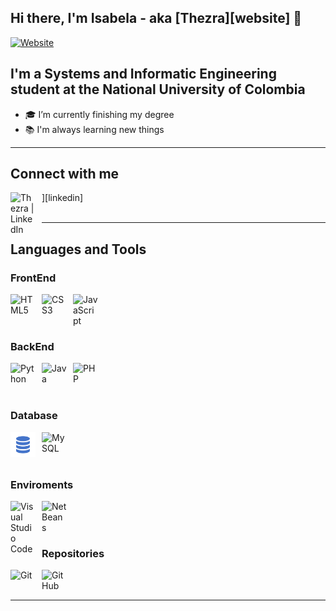 ## Hi there, I'm Isabela - aka [Thezra][website] 👋

[![Website](https://img.shields.io/website?label=Thezra.com&style=for-the-badge&url=https%3A%2F%2FThezra.com)](https://Thezra.com)

## I'm a Systems and Informatic Engineering student at the National University of Colombia

- 🎓 I’m currently finishing my degree
- 📚 I'm always learning new things

---
## **Connect with me**


<!-- [<img align="left" style="padding-right:10px;" alt="Thezra.com" width="40px" src="https://raw.githubusercontent.com/Thezra/Logos/main/WebPage.png?token=AHWSCKVTYY6M2TS32H5C67LBAM2OU" />][website] -->
<img align="left" style="padding-right:10px;" alt="Thezra | LinkedIn" width="40px" src="https://cdn.jsdelivr.net/npm/simple-icons@v3/icons/linkedin.svg" />][linkedin]
<br />
<br />

---

## **Languages and Tools**

### **FrontEnd**

<img align="left" style="padding-right:10px;" alt="HTML5" width="40px" src="https://raw.githubusercontent.com/Thezra/Logos/main/html.png?token=AHWSCKR3WQ5CBKPMFVSCH7DBAM2PG" />
<img align="left" style="padding-right:10px;" alt="CSS3" width="40px" src="https://raw.githubusercontent.com/Thezra/Logos/main/css.png?token=AHWSCKRZ2HT34ER2VFLUDUDBAM2O6" />
<img align="left" style="padding-right:10px;" alt="JavaScript" width="40px" src="https://raw.githubusercontent.com/Thezra/Logos/main/JS.png?token=AHWSCKQ5IMBYWPAVZEDV5LLBAM2KO" />

<br />
<br />
<br />

### **BackEnd**

<img align="left" style="padding-right:10px;" alt="Python" width="40px" src="https://raw.githubusercontent.com/Thezra/Logos/main/Python.png?token=AHWSCKWQDU5FQDQRM6S6HXLBAM2ME" />
<img align="left" style="padding-right:10px;" alt="Java" width="40px" src="https://raw.githubusercontent.com/Thezra/Logos/main/Java.png?token=AHWSCKQPARZ4NGQGV2HPXGTBAM2K2" />
<img align="left" style="padding-right:10px;" alt="PHP" width="40px" src="https://raw.githubusercontent.com/Thezra/Logos/main/PHP.png?token=AHWSCKRCTOVQFTOQKTJBGQ3BAM4BI" />

<br />
<br />
<br />

### **Database**

<img align="left" style="padding-right:10px;" alt="SQL" width="40px" src="https://raw.githubusercontent.com/github/explore/80688e429a7d4ef2fca1e82350fe8e3517d3494d/topics/sql/sql.png" />
<img align="left" style="padding-right:10px;" alt="MySQL" width="40px" src="https://raw.githubusercontent.com/Thezra/Logos/main/MySQL.png?token=AHWSCKTYHXKVSGVSOHY6CJTBAM4PC" />

<br />
<br />
<br />

### **Enviroments**

<img align="left" style="padding-right:10px;" alt="Visual Studio Code" width="40px" src="https://raw.githubusercontent.com/Thezra/Logos/main/VisualStudioCode.png?token=AHWSCKWCG266AVCFECSZNG3BAM2OI" />
<img align="left" style="padding-right:10px;" alt="NetBeans" width="40px" src="https://raw.githubusercontent.com/Thezra/Logos/main/NetBeans.png?token=AHWSCKRQ63P5CC5BMT624XDBAM2LO" />

<br />
<br />
<br />

### **Repositories**

<img align="left" style="padding-right:10px;" alt="Git" width="40px" src="https://raw.githubusercontent.com/Thezra/Logos/main/Git.png?token=AHWSCKQKFTJBPU5BR2USVTTBAM4AQ" />
<img align="left" style="padding-right:10px;" alt="GitHub" width="40px" src="https://raw.githubusercontent.com/Thezra/Logos/main/GitHub.png?token=AHWSCKTH53GFI5G7RCW3FUDBAM4BA" />

<!-- <img align="left" alt="Node.js" width="40px" src="https://raw.githubusercontent.com/github/explore/80688e429a7d4ef2fca1e82350fe8e3517d3494d/topics/nodejs/nodejs.png" />
<img align="left" alt="MongoDB" width="40px" src="https://raw.githubusercontent.com/github/explore/80688e429a7d4ef2fca1e82350fe8e3517d3494d/topics/mongodb/mongodb.png" />
<img align="left" alt="React" width="40px" src="https://raw.githubusercontent.com/github/explore/80688e429a7d4ef2fca1e82350fe8e3517d3494d/topics/react/react.png" />

<img align="left" alt="Gatsby" width="40px" src="https://raw.githubusercontent.com/github/explore/e94815998e4e0713912fed477a1f346ec04c3da2/topics/gatsby/gatsby.png" />
<img align="left" alt="GraphQL" width="40px" src="https://raw.githubusercontent.com/github/explore/80688e429a7d4ef2fca1e82350fe8e3517d3494d/topics/graphql/graphql.png" />
<img align="left" alt="Deno" width="40px" src="https://raw.githubusercontent.com/github/explore/361e2821e2dea67711cde99c9c40ed357061cf27/topics/deno/deno.png" />
<img align="left" alt="Sass" width="40px" src="https://raw.githubusercontent.com/github/explore/80688e429a7d4ef2fca1e82350fe8e3517d3494d/topics/sass/sass.png" /> -->

<br />
<br />

---
<!-- ## **Projects**
- Aquí pondría mis proyectos... ¡¡SI TUVIERA ALGUNO!!

---

[website]: https://Thezra.com
[linkedin]: https://www.linkedin.com/in/isabela-lujan-jaramillo-012212197/ -->